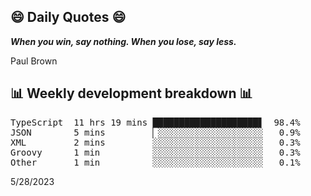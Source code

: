 ## 😄 Daily Quotes 😄

_**When you win, say nothing. When you lose, say less.**_

Paul Brown



## 📊 Weekly development breakdown 📊

<pre>TypeScript  11 hrs 19 mins ████████████████████▋  98.4%
JSON        5 mins         ▏░░░░░░░░░░░░░░░░░░░░   0.9%
XML         2 mins         ░░░░░░░░░░░░░░░░░░░░░   0.3%
Groovy      1 min          ░░░░░░░░░░░░░░░░░░░░░   0.3%
Other       1 min          ░░░░░░░░░░░░░░░░░░░░░   0.1%</pre>

5/28/2023
